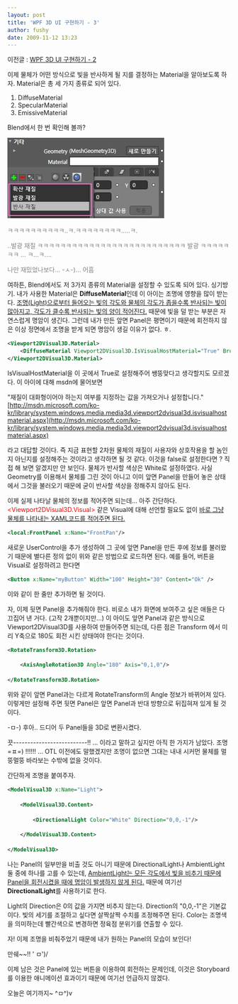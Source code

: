 ```yaml
---
layout: post
title: 'WPF 3D UI 구현하기 - 3'
author: fushy
date: 2009-11-12 13:23
---
```


이전글 : [WPF 3D UI 구현하기 - 2](https://pauljo.github.io/2009/11/11/WPF-3D-UI-2/)

이제 물체가 어떤 방식으로 빛을 반사하게 될 지를 결정하는 Material을 알아보도록 하자.
Material은 총 세 가지 종류로 되어 있다.
1. DiffuseMaterial
2. SpecularMaterial
3. EmissiveMaterial

Blend에서 한 번 확인해 볼까?

![Viewport2DVisual3D-Material](/files/2009/11/12/Viewport2DVisual3D-Material.jpg)

<span style="color:gray">ㅋㅋㅋㅋㅋㅋㅋㅋㅋㅋ..ㅋ.ㅋㅋㅋㅋㅋㅋㅋㅋ.....ㅋ.</span>

<span style="color:gray">..발광 재질 ㅋㅋㅋㅋㅋㅋㅋㅋㅋㅋㅋㅋㅋㅋㅋㅋㅋㅋㅋㅋㅋㅋㅋㅋㅋㅋ 발광 ㅋㅋㅋㅋㅋㅋㅋ ... ㅋ...ㅋ.... </span>

<span style="color:gray">나만 재밌었나보다... -ㅅ-)... 어흠</span>

여하튼, Blend에서도 저 3가지 종류의 Material을 설정할 수 있도록 되어 있다. 싱기방기.
내가 사용한 Material은 **DiffuseMaterial**인데 이 아이는 조명에 영향을 많이 받는다. <U>조명(Light)으로부터 들어오는 빛의 각도와 물체의 각도가 좁을수록 반사되는 빛이 많아지고, 각도가 클수록 반사되는 빛의 양이 적어진다.</U> 때문에 빛을 덜 받는 부분은 자연스럽게 명암이 생긴다.
그런데 내가 만든 앞면 Panel은 평면이기 때문에 회전하지 않은 이상 정면에서 조명을 받게 되면 명암이 생길 이유가 없다. ㅎ.
```xml
<Viewport2DVisual3D.Material>
    <DiffuseMaterial Viewport2DVisual3D.IsVisualHostMaterial="True" Brush="White"/>              
</Viewport2DVisual3D.Material>
```
IsVisualHostMaterial을 이 곳에서 True로 설정해주어 쌩뚱맞다고 생각할지도 모르겠다. 이 아이에 대해 msdn에 물어보면

"재질이 대화형이어야 하는지 여부를 지정하는 값을 가져오거나 설정합니다."
[http://msdn.microsoft.com/ko-kr/library/system.windows.media.media3d.viewport2dvisual3d.isvisualhostmaterial.aspx](http://msdn.microsoft.com/ko-kr/library/system.windows.media.media3d.viewport2dvisual3d.isvisualhostmaterial.aspx)

라고 대답할 것이다. 즉 지금 표현할 2차원 물체의 재질이 사용자와 상호작용을 할 놈인지 아닌지를 설정해주는 것이라고 생각하면 될 것 같다.
이것을 false로 설정한다면 ? 직접 해 보면 알겠지만 안 보인다.
물체가 반사할 색상은 White로 설정하였다. 사실 Geometry를 이용해서 물체를 그린 것이 아니고 이미 앞면 Panel을 만들어 놓은 상태에서 그것을 불러오기 때문에 굳이 반사할 색상을 정해주지 않아도 된다.

이제 실제 나타날 물체의 정보를 적어주면 되는데...
아주 간단하다.
<span style="color:red"><Viewport2DVisual3D.Visual></span> 같은 Visual에 대해 선언할 필요도 없이 <U>바로 그냥 물체를 나타내는 XAML코드를 적어주면 된다.</U>
```xml
<local:FrontPanel x:Name="FrontPan"/>
```

새로운 UserControl을 추가 생성하여 그 곳에 앞면 Panel을 만든 후에 정보를 불러왔기 때문에 별다른 정의 없이 위와 같은 방법으로 로드하면 된다.
예를 들어, 버튼을 Visual로 설정하려고 한다면
```xml
<Button x:Name="myButton" Width="100" Height="30" Content="Ok" />
```

이와 같이 한 줄만 추가하면 될 것이다.

자, 이제 뒷면 Panel을 추가해줘야 한다. 비로소 내가 화면에 보여주고 싶은 애들은 다 끄집어 낸 거다. (고작 2개뿐이지만...)
이 아이도 앞면 Panel과 같은 방식으로 Viewport2DVisual3D를 사용하여 만들어주면 되는데, 다른 점은 Transform 에서 미리 Y축으로 180도 회전 시킨 상태여야 한다는 것이다.
```xml
<RotateTransform3D.Rotation>

    <AxisAngleRotation3D Angle="180" Axis="0,1,0"/>

</RotateTransform3D.Rotation>
```
위와 같이 앞면 Panel과는 다르게 RotateTransform의 Angle 정보가 바뀌어져 있다.
이렇게만 설정해 주면 뒷면 Panel은 앞면 Panel과 반대 방향으로 뒤집혀져 있게 될 것이다.

-ㅁ-) 후아.. 드디어 두 Panel들을 3D로 변환시켰다.

끗--------------------------!!
... 이라고 말하고 싶지만 아직 한 가지가 남았다.
조명 =ㅍ=) !!!!!! ... OTL
이전에도 말했겠지만 조명이 없으면 그대는 내내 시커먼 물체를 멀뚱멀뚱 바라보는 수밖에 없을 것이다.

간단하게 조명을 붙여주자.
```xml
<ModelVisual3D x:Name="Light">

    <ModelVisual3D.Content>

        <DirectionalLight Color="White" Direction="0,0,-1"/>

    </ModelVisual3D.Content>

</ModelVisual3D>
```
나는 Panel의 일부만을 비출 것도 아니기 때문에 DirectionalLight나 AmbientLight 둘 중에 하나를 고를 수 있는데, <U>AmbientLight는 모든 각도에서 빛을 비추기 때문에 Panel을 회전시켰을 때에 명암이 발생하지 않게 된다.</U> 때문에 여기선 **DirectionalLight**를 사용하기로 한다.

Light의 Direction은 0의 값을 가지면 비추지 않는다. Direction의 "0,0,-1"은 기본값이다. 빛의 세기를 조절하고 싶다면 살짝살짝 수치를 조정해주면 된다. Color는 조명색을 의미하는데 빨간색으로 변경하면 정육점 분위기를 연출할 수 있다.

자! 이제 조명을 비춰주었기 때문에 내가 원하는 Panel의 모습이 보인다!

만쉐~~!! ' ㅁ')/

이제 남은 것은 Panel에 있는 버튼을 이용하여 회전하는 문제인데,
이것은 Storyboard를 이용한 애니메이션 효과이기 때문에 여기선 언급하지 않겠다.

오늘은 여기까지~ ^ㅁ^)v

